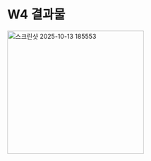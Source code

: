 # **W4 결과물**

<img width="309" height="279" alt="스크린샷 2025-10-13 185553" src="https://github.com/user-attachments/assets/e369f0bf-da9c-421f-8e7c-6a545e118e92" />

